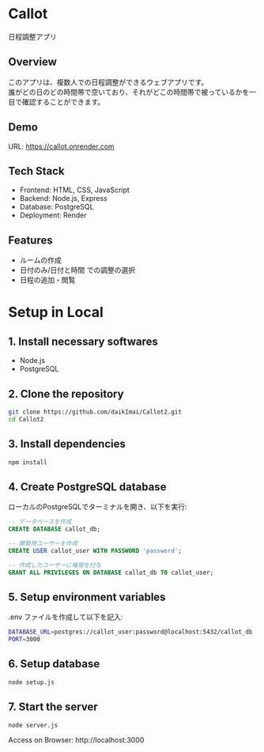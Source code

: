 # Callot
日程調整アプリ

## Overview
このアプリは、複数人での日程調整ができるウェブアプリです。  
誰がどの日のどの時間帯で空いており、それがどこの時間帯で被っているかを一目で確認することができます。

## Demo
URL: https://callot.onrender.com

## Tech Stack
- Frontend: HTML, CSS, JavaScript
- Backend: Node.js, Express
- Database: PostgreSQL
- Deployment: Render

## Features
- ルームの作成
- 日付のみ/日付と時間 での調整の選択
- 日程の追加・閲覧

# Setup in Local
## 1. Install necessary softwares
- Node.js
- PostgreSQL
## 2. Clone the repository
```bash
git clone https://github.com/daikImai/Callot2.git
cd Callot2
```
## 3. Install dependencies
```bash
npm install
```
## 4. Create PostgreSQL database

ローカルのPostgreSQLでターミナルを開き、以下を実行:
```sql
-- データベースを作成
CREATE DATABASE callot_db;

-- 開発用ユーザーを作成
CREATE USER callot_user WITH PASSWORD 'password';

-- 作成したユーザーに権限を付与
GRANT ALL PRIVILEGES ON DATABASE callot_db TO callot_user;
```
## 5. Setup environment variables

.env ファイルを作成して以下を記入:
```bash
DATABASE_URL=postgres://callot_user:password@localhost:5432/callot_db
PORT=3000
```
## 6. Setup database
```bash
node setup.js
```
## 7. Start the server
```bash
node server.js
```
Access on Browser: http://localhost:3000


